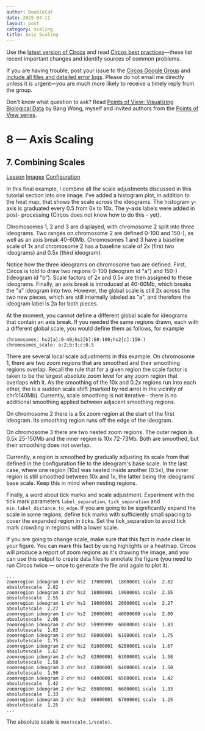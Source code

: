 ```yaml
---
author: DoubleCat
date: 2025-04-11
layout: post
category: scaling
title: Axis Scaling
---
```


Use the [latest version of Circos](/software/download/circos/) and read
[Circos best
practices](/documentation/tutorials/reference/best_practices/)—these list
recent important changes and identify sources of common problems.

If you are having trouble, post your issue to the [Circos Google
Group](https://groups.google.com/group/circos-data-visualization) and [include
all files and detailed error logs](/support/support/). Please do not email me
directly unless it is urgent—you are much more likely to receive a timely
reply from the group.

Don't know what question to ask? Read [Points of View: Visualizing Biological
Data](https://www.nature.com/nmeth/journal/v9/n12/full/nmeth.2258.html) by
Bang Wong, myself and invited authors from the [Points of View
series](https://mk.bcgsc.ca/pointsofview).

# 8 — Axis Scaling

## 7\. Combining Scales

[Lesson](/documentation/tutorials/scaling/combining_scales/lesson)
[Images](/documentation/tutorials/scaling/combining_scales/images)
[Configuration](/documentation/tutorials/scaling/combining_scales/configuration)

In this final example, I combine all the scale adjustments discussed in this
tutorial section into one image. I've added a histogram plot, in addition to
the heat map, that shows the scale across the ideograms. The histogram y-axis
is graduated every 0.5 from 0x to 10x. The y-axis labels were added in post-
processing (Circos does not know how to do this - yet).

Chromosomes 1, 2 and 3 are displayed, with chromosome 2 split into three
ideograms. Two ranges on chromosome 2 are defined 0-100 and 150-), as well as
an axis break 40-60Mb. Chromosomes 1 and 3 have a baseline scale of 1x and
chromosome 2 has a baseline scale of 2x (first two ideograms) and 0.5x (third
ideogram).

Notice how the three ideograms on chromosome two are defined. First, Circos is
told to draw two regions 0-100 (ideogram id "a") and 150-) (ideogram id "b").
Scale factors of 2x and 0.5x are then assigned to these ideograms. Finally, an
axis break is introduced at 40-60Mb, which breaks the "a" ideogram into two.
However, the global scale is still 2x across the two new pieces, which are
still internally labeled as "a", and therefore the ideogram label is 2a for
both pieces.

At the moment, you cannot define a different global scale for ideograms that
contain an axis break. If you needed the same regions drawn, each with a
different global scale, you would define them as follows, for example

    
    
    chromosomes: hs2[a]:0-40;hs2[b]:60-100;hs2[c]:150-)
    chromosomes_scale: a:2;b:3;c:0.5
    

There are several local scale adjustments in this example. On chromosome 1,
there are two zoom regions that are smoothed and their smoothing regions
overlap. Recall the rule that for a given region the scale factor is taken to
be the largest absolute zoom level for any zoom region that overlaps with it.
As the smoothing of the 10x and 0.2x regions run into each other, the is a
sudden scale shift (marked by red arrot in the vicinity of chr1:140Mb).
Currently, scale smoothing is not iterative - there is no additional smoothing
applied between adjacent smoothing regions.

On chromosome 2 there is a 5x zoom region at the start of the first ideogram.
Its smoothing region runs off the edge of the ideogram.

On chromosome 3 there are two nested zoom regions. The outer region is 0.5x
25-150Mb and the inner region is 10x 72-73Mb. Both are smoothed, but their
smoothing does not overlap.

Currently, a region is smoothed by gradually adjusting its scale from that
defined in the configuration file to the ideogram's base scale. In the last
case, where one region (10x) was nested inside another (0.5x), the inner
region is still smoothed between 10x and 1x, the latter being the ideograms'
base scale. Keep this in mind when nesting regions.

Finally, a word about tick marks and scale adjustment. Experiment with the
tick mark parameters `label_separation`, `tick_separation` and
`min_label_distance_to_edge`. If you are going to be significantly expand the
scale in some regions, define tick marks with sufficiently small spacing to
cover the expanded region in ticks. Set the tick_separation to avoid tick mark
crowding in regions with a lower scale.

If you are going to change scale, make sure that this fact is made clear in
your figure. You can mark this fact by using highlights or a heatmap. Circos
will produce a report of zoom regions as it's drawing the image, and you can
use this output to create data files to annotate the figure (you need to run
Circos twice — once to generate the file and again to plot it).

    
    
    ...
    zoomregion ideogram 1 chr hs2  17000001  18000001 scale  2.82 absolutescale  2.82
    zoomregion ideogram 1 chr hs2  18000001  19000001 scale  2.55 absolutescale  2.55
    zoomregion ideogram 1 chr hs2  19000001  20000001 scale  2.27 absolutescale  2.27
    zoomregion ideogram 1 chr hs2  20000001  40000000 scale  2.00 absolutescale  2.00
    zoomregion ideogram 2 chr hs2  59999999  60000001 scale  1.83 absolutescale  1.83
    zoomregion ideogram 2 chr hs2  60000001  61000001 scale  1.75 absolutescale  1.75
    zoomregion ideogram 2 chr hs2  61000001  62000001 scale  1.67 absolutescale  1.67
    zoomregion ideogram 2 chr hs2  62000001  63000001 scale  1.58 absolutescale  1.58
    zoomregion ideogram 2 chr hs2  63000001  64000001 scale  1.50 absolutescale  1.50
    zoomregion ideogram 2 chr hs2  64000001  65000001 scale  1.42 absolutescale  1.42
    zoomregion ideogram 2 chr hs2  65000001  66000001 scale  1.33 absolutescale  1.33
    zoomregion ideogram 2 chr hs2  66000001  67000001 scale  1.25 absolutescale  1.25
    ...
    

The absolute scale is `max(scale,1/scale)`.

